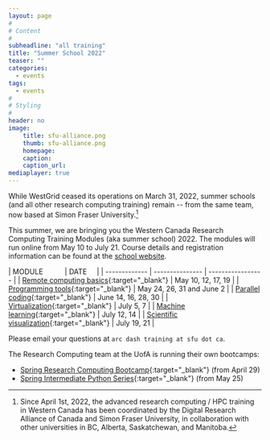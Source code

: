 ```yaml
---
layout: page
#
# Content
#
subheadline: "all training"
title: "Summer School 2022"
teaser: ""
categories:
  - events
tags:
  - events
#
# Styling
#
header: no
image:
    title: sfu-alliance.png
    thumb: sfu-alliance.png
    homepage:
    caption: 
    caption_url: 
mediaplayer: true
---
```


While WestGrid ceased its operations on March 31, 2022, summer schools (and all other research computing training)
remain -- from the same team, now based at Simon Fraser University.[^1]

This summer, we are bringing you the Western Canada Research Computing Training Modules (aka summer school) 2022. The
modules will run online from May 10 to July 21. Course details and registration information can be found at the
[school website](https://rcmodules22.netlify.app).

| MODULE&nbsp;&nbsp;&nbsp;&nbsp;&nbsp;&nbsp;&nbsp;&nbsp;&nbsp;&nbsp; | DATE&nbsp;&nbsp;&nbsp;&nbsp; |
| ------------- | --------------- | ----------------- |
| [Remote computing basics](https://rcmodules22.netlify.app/basics){:target="_blank"} | May 10, 12, 17, 19 |
| [Programming tools](https://rcmodules22.netlify.app/programming){:target="_blank"} | May 24, 26, 31 and June 2 |
| [Parallel coding](https://rcmodules22.netlify.app/parallel){:target="_blank"} | June 14, 16, 28, 30 |
| [Virtualization](https://rcmodules22.netlify.app/virtualization){:target="_blank"} | July 5, 7 |
| [Machine learning](https://rcmodules22.netlify.app/ml){:target="_blank"} | July 12, 14 |
| [Scientific visualization](https://rcmodules22.netlify.app/scivis){:target="_blank"} | July 19, 21 |

Please email your questions at `arc dash training at sfu dot ca`.

The Research Computing team at the UofA is running their own bootcamps:

* [Spring Research Computing Bootcamp](https://www.ualberta.ca/information-services-and-technology/news/2022/spring-research-computing-bootcamp-starts-april-29.html){:target="_blank"}
  (from April 29)
* [Spring Intermediate Python Series](https://www.ualberta.ca/information-services-and-technology/news/2022/spring-intermediate-python-bootcamp.html){:target="_blank"}
  (from May 25)

[^1]: Since April 1st, 2022, the advanced research computing / HPC training in Western Canada has been coordinated by the Digital Research Alliance of Canada and Simon Fraser University, in collaboration with other universities in BC, Alberta, Saskatchewan, and Manitoba.
